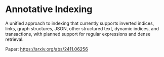 # Annotative Indexing

A unified approach to indexing that currently supports inverted indices, links, graph structures, JSON, other structured text, dynamic indices, and transactions, with planned support for regular expressions and dense retrieval.

Paper: https://arxiv.org/abs/2411.06256
